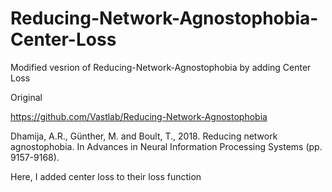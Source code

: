 # Reducing-Network-Agnostophobia-Center-Loss
Modified vesrion of Reducing-Network-Agnostophobia by adding Center Loss



Original

https://github.com/Vastlab/Reducing-Network-Agnostophobia

Dhamija, A.R., Günther, M. and Boult, T., 2018. Reducing network agnostophobia. In Advances in Neural Information Processing Systems (pp. 9157-9168).



Here, I added center loss to their loss function
